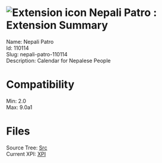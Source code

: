 # ![Extension icon](https://addons.thunderbird.net/user-media/addon_icons/110/110114-64.png?modified=1310052341) Nepali Patro : Extension Summary

Name: Nepali Patro  
Id: 110114  
Slug: nepali-patro-110114  
Description: Calendar for Nepalese People
  

# Compatibility
Min: 2.0  
Max: 9.0a1  

# Files

Source Tree: [Src](C:/Dev/Thunderbird/ThunderKdB/xall/xOther/110114-nepali-patro-110114/src)  
Current XPI: [XPI](C:/Dev/Thunderbird/ThunderKdB/xall/xOther/110114-nepali-patro-110114/xpi)  



